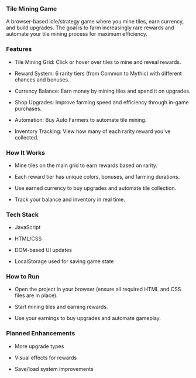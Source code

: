 ### Tile Mining Game

A browser-based idle/strategy game where you mine tiles, earn currency, and build upgrades. The goal is to farm increasingly rare rewards and automate your tile mining process for maximum efficiency.

### Features

  - Tile Mining Grid: Click or hover over tiles to mine and reveal rewards.

  - Reward System: 6 rarity tiers (from Common to Mythic) with different chances and bonuses.

  - Currency Balance: Earn money by mining tiles and spend it on upgrades.

  - Shop Upgrades: Improve farming speed and efficiency through in-game purchases.

  - Automation: Buy Auto Farmers to automate tile mining.

  - Inventory Tracking: View how many of each rarity reward you've collected.

### How It Works

  - Mine tiles on the main grid to earn rewards based on rarity.

  - Each reward tier has unique colors, bonuses, and farming durations.

  - Use earned currency to buy upgrades and automate tile collection.

  - Track your balance and inventory in real time.

### Tech Stack

  - JavaScript

  - HTML/CSS

  - DOM-based UI updates

  - LocalStorage used for saving game state

### How to Run

  - Open the project in your browser (ensure all required HTML and CSS files are in place).

  - Start mining tiles and earning rewards.

  - Use your earnings to buy upgrades and automate gameplay.

### Planned Enhancements

  - More upgrade types

  - Visual effects for rewards

  - Save/load system improvements
